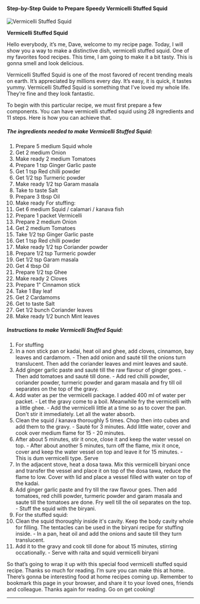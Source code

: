             

#### Step-by-Step Guide to Prepare Speedy Vermicelli Stuffed Squid

![Vermicelli Stuffed Squid](https://img-global.cpcdn.com/recipes/839311d3a878eef6/751x532cq70/vermicelli-stuffed-squid-recipe-main-photo.jpg)

**Vermicelli Stuffed Squid**

Hello everybody, it’s me, Dave, welcome to my recipe page. Today, I will show you a way to make a distinctive dish, vermicelli stuffed squid. One of my favorites food recipes. This time, I am going to make it a bit tasty. This is gonna smell and look delicious.

Vermicelli Stuffed Squid is one of the most favored of recent trending meals on earth. It’s appreciated by millions every day. It’s easy, it is quick, it tastes yummy. Vermicelli Stuffed Squid is something that I’ve loved my whole life. They’re fine and they look fantastic.

To begin with this particular recipe, we must first prepare a few components. You can have vermicelli stuffed squid using 28 ingredients and 11 steps. Here is how you can achieve that.

##### The ingredients needed to make Vermicelli Stuffed Squid:

1.  Prepare 5 medium Squid whole
2.  Get 2 medium Onion
3.  Make ready 2 medium Tomatoes
4.  Prepare 1 tsp Ginger Garlic paste
5.  Get 1 tsp Red chilli powder
6.  Get 1/2 tsp Turmeric powder
7.  Make ready 1/2 tsp Garam masala
8.  Take to taste Salt
9.  Prepare 3 tbsp Oil
10.  Make ready For stuffing:
11.  Get 6 medium Squid / calamari / kanava fish
12.  Prepare 1 packet Vermicelli
13.  Prepare 2 medium Onion
14.  Get 2 medium Tomatoes
15.  Take 1/2 tsp Ginger Garlic paste
16.  Get 1 tsp Red chilli powder
17.  Make ready 1/2 tsp Coriander powder
18.  Prepare 1/2 tsp Turmeric powder
19.  Get 1/2 tsp Garam masala
20.  Get 4 tbsp Oil
21.  Prepare 1/2 tsp Ghee
22.  Make ready 2 Cloves
23.  Prepare 1" Cinnamon stick
24.  Take 1 Bay leaf
25.  Get 2 Cardamoms
26.  Get to taste Salt
27.  Get 1/2 bunch Coriander leaves
28.  Make ready 1/2 bunch Mint leaves

##### Instructions to make Vermicelli Stuffed Squid:

1.  For stuffing
2.  In a non stick pan or kadai, heat oil and ghee, add cloves, cinnamon, bay leaves and cardamom. - Then add onion and sauté till the onions turn translucent. Then add the coriander leaves and mint leaves and sauté.
3.  Add ginger garlic paste and sauté till the raw flavour of ginger goes. - Then add tomatoes and sauté till done. - Add red chilli powder, coriander powder, turmeric powder and garam masala and fry till oil separates on the top of the gravy.
4.  Add water as per the vermicelli package. I added 400 ml of water per packet. - Let the gravy come to a boil. Meanwhile fry the vermicelli with a little ghee. - Add the vermicelli little at a time so as to cover the pan. Don't stir it immediately. Let all the water absorb.
5.  Clean the squid / kanava thoroughly 5 times. Chop then into cubes and add them to the gravy. - Sauté for 3 minutes. Add little water, cover and cook over medium flame for 15 - 20 minutes.
6.  After about 5 minutes, stir it once, close it and keep the water vessel on top. - After about another 5 minutes, turn off the flame, mix it once, cover and keep the water vessel on top and leave it for 15 minutes. - This is dum vermicelli type. Serve
7.  In the adjacent stove, heat a dosa tawa. Mix this vermicelli biryani once and transfer the vessel and place it on top of the dosa tawa, reduce the flame to low. Cover with lid and place a vessel filled with water on top of the kadai.
8.  Add ginger garlic paste and fry till the raw flavour goes. Then add tomatoes, red chilli powder, turmeric powder and garam masala and saute till the tomatoes are done. Fry well till the oil separates on the top. - Stuff the squid with the biryani.
9.  For the stuffed squid:
10.  Clean the squid thoroughly inside it's cavity. Keep the body cavity whole for filling. The tentacles can be used in the biryani recipe for stuffing inside. - In a pan, heat oil and add the onions and saute till they turn translucent.
11.  Add it to the gravy and cook till done for about 15 minutes, stirring occationally. - Serve with raita and squid vermicelli biryani

So that’s going to wrap it up with this special food vermicelli stuffed squid recipe. Thanks so much for reading. I’m sure you can make this at home. There’s gonna be interesting food at home recipes coming up. Remember to bookmark this page in your browser, and share it to your loved ones, friends and colleague. Thanks again for reading. Go on get cooking!

* * *